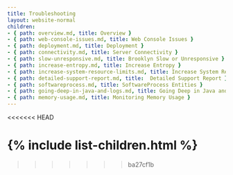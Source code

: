 ```yaml
---
title: Troubleshooting
layout: website-normal
children:
- { path: overview.md, title: Overview }
- { path: web-console-issues.md, title: Web Console Issues }
- { path: deployment.md, title: Deployment }
- { path: connectivity.md, title: Server Connectivity }
- { path: slow-unresponsive.md, title: Brooklyn Slow or Unresponsive }
- { path: increase-entropy.md, title: Increase Entropy }
- { path: increase-system-resource-limits.md, title: Increase System Resource Limits }
- { path: detailed-support-report.md, title:  Detailed Support Report }
- { path: softwareprocess.md, title: SoftwareProcess Entities }
- { path: going-deep-in-java-and-logs.md, title: Going Deep in Java and Logs }
- { path: memory-usage.md, title: Monitoring Memory Usage }
---
```

<<<<<<< HEAD

{% include list-children.html %}
=======
>>>>>>> ba27cf1b
